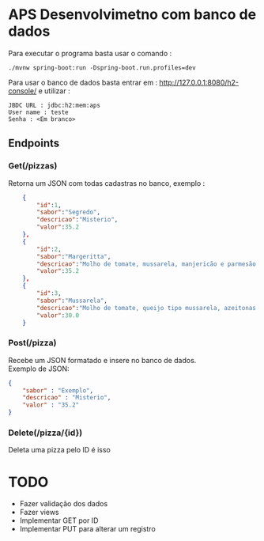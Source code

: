 # APS Desenvolvimetno com banco de dados

Para executar o programa basta usar o comando :
~~~
./mvnw spring-boot:run -Dspring-boot.run.profiles=dev
~~~

Para usar o banco de dados basta entrar em : http://127.0.0.1:8080/h2-console/ e utilizar :

~~~
JBDC URL : jdbc:h2:mem:aps
User name : teste
Senha : <Em branco>
~~~

## Endpoints

### Get(/pizzas)
Retorna um JSON com todas cadastras no banco, exemplo : 
~~~Json
    {
        "id":1,
        "sabor":"Segredo",
        "descricao":"Misterio",
        "valor":35.2
    },
    {
        "id":2,
        "sabor":"Margeritta",
        "descricao":"Molho de tomate, mussarela, manjericão e parmesão. Um sabor clássico e muito querido.",
        "valor":35.2
    },
    {
        "id":3,
        "sabor":"Mussarela",
        "descricao":"Molho de tomate, queijo tipo mussarela, azeitonas pretas e orégano e massa com fermentação natural",
        "valor":30.0
    }
~~~

### Post(/pizza)
Recebe um JSON formatado e insere no banco de dados.<br>
Exemplo de JSON:
~~~Json
{
    "sabor" : "Exemplo",
    "descricao" : "Misterio",
    "valor" : "35.2"
}
~~~

### Delete(/pizza/{id})
Deleta uma pizza pelo ID é isso


# TODO
- Fazer validação dos dados
- Fazer views
- Implementar GET por ID
- Implementar PUT para alterar um registro
